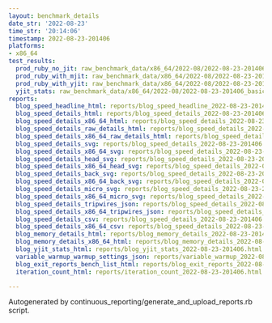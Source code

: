```yaml
---
layout: benchmark_details
date_str: '2022-08-23'
time_str: '20:14:06'
timestamp: 2022-08-23-201406
platforms:
- x86_64
test_results:
  prod_ruby_no_jit: raw_benchmark_data/x86_64/2022-08/2022-08-23-201406_basic_benchmark_prod_ruby_no_jit.json
  prod_ruby_with_mjit: raw_benchmark_data/x86_64/2022-08/2022-08-23-201406_basic_benchmark_prod_ruby_with_mjit.json
  prod_ruby_with_yjit: raw_benchmark_data/x86_64/2022-08/2022-08-23-201406_basic_benchmark_prod_ruby_with_yjit.json
  yjit_stats: raw_benchmark_data/x86_64/2022-08/2022-08-23-201406_basic_benchmark_yjit_stats.json
reports:
  blog_speed_headline_html: reports/blog_speed_headline_2022-08-23-201406.html
  blog_speed_details_html: reports/blog_speed_details_2022-08-23-201406.html
  blog_speed_details_x86_64_html: reports/blog_speed_details_2022-08-23-201406.x86_64.html
  blog_speed_details_raw_details_html: reports/blog_speed_details_2022-08-23-201406.raw_details.html
  blog_speed_details_x86_64_raw_details_html: reports/blog_speed_details_2022-08-23-201406.x86_64.raw_details.html
  blog_speed_details_svg: reports/blog_speed_details_2022-08-23-201406.svg
  blog_speed_details_x86_64_svg: reports/blog_speed_details_2022-08-23-201406.x86_64.svg
  blog_speed_details_head_svg: reports/blog_speed_details_2022-08-23-201406.head.svg
  blog_speed_details_x86_64_head_svg: reports/blog_speed_details_2022-08-23-201406.x86_64.head.svg
  blog_speed_details_back_svg: reports/blog_speed_details_2022-08-23-201406.back.svg
  blog_speed_details_x86_64_back_svg: reports/blog_speed_details_2022-08-23-201406.x86_64.back.svg
  blog_speed_details_micro_svg: reports/blog_speed_details_2022-08-23-201406.micro.svg
  blog_speed_details_x86_64_micro_svg: reports/blog_speed_details_2022-08-23-201406.x86_64.micro.svg
  blog_speed_details_tripwires_json: reports/blog_speed_details_2022-08-23-201406.tripwires.json
  blog_speed_details_x86_64_tripwires_json: reports/blog_speed_details_2022-08-23-201406.x86_64.tripwires.json
  blog_speed_details_csv: reports/blog_speed_details_2022-08-23-201406.csv
  blog_speed_details_x86_64_csv: reports/blog_speed_details_2022-08-23-201406.x86_64.csv
  blog_memory_details_html: reports/blog_memory_details_2022-08-23-201406.html
  blog_memory_details_x86_64_html: reports/blog_memory_details_2022-08-23-201406.x86_64.html
  blog_yjit_stats_html: reports/blog_yjit_stats_2022-08-23-201406.html
  variable_warmup_warmup_settings_json: reports/variable_warmup_2022-08-23-201406.warmup_settings.json
  blog_exit_reports_bench_list_html: reports/blog_exit_reports_2022-08-23-201406.bench_list.html
  iteration_count_html: reports/iteration_count_2022-08-23-201406.html

---
```

Autogenerated by continuous_reporting/generate_and_upload_reports.rb script.

